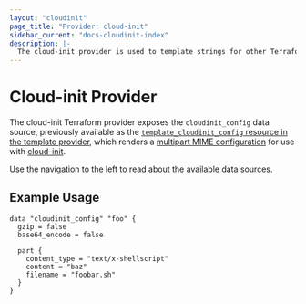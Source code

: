 ```yaml
---
layout: "cloudinit"
page_title: "Provider: cloud-init"
sidebar_current: "docs-cloudinit-index"
description: |-
  The cloud-init provider is used to template strings for other Terraform resources.
---
```


# Cloud-init Provider

The cloud-init Terraform provider exposes the `cloudinit_config` data source, previously available as the [`template_cloudinit_config` resource in the template provider](https://www.terraform.io/docs/providers/template/d/cloudinit_config.html), which renders a [multipart MIME configuration](https://cloudinit.readthedocs.io/en/latest/topics/format.html#mime-multi-part-archive) for use with [cloud-init](https://cloudinit.readthedocs.io/).

Use the navigation to the left to read about the available data sources.

## Example Usage

```hcl
data "cloudinit_config" "foo" {
  gzip = false
  base64_encode = false

  part {
    content_type = "text/x-shellscript"
    content = "baz"
    filename = "foobar.sh"
  }
}
```
